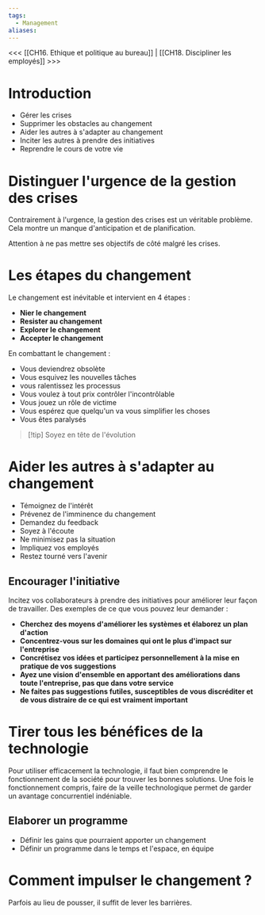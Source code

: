 ```yaml
---
tags:
  - Management
aliases:
---
```

<<< [[CH16. Ethique et politique au bureau]] | [[CH18. Discipliner les employés]] >>>

# Introduction
- Gérer les crises
- Supprimer les obstacles au changement
- Aider les autres à s'adapter au changement
- Inciter les autres à prendre des initiatives
- Reprendre le cours de votre vie

# Distinguer l'urgence de la gestion des crises
Contrairement à l'urgence, la gestion des crises est un véritable problème. Cela montre un manque d'anticipation et de planification.

Attention à ne pas mettre ses objectifs de côté malgré les crises.

# Les étapes du changement
Le changement est inévitable et intervient en 4 étapes :
- **Nier le changement**
- **Resister au changement**
- **Explorer le changement**
- **Accepter le changement**

En combattant le changement :
- Vous deviendrez obsolète
- Vous esquivez les nouvelles tâches
- vous ralentissez les processus
- Vous voulez à tout prix contrôler l'incontrôlable
- Vous jouez un rôle de victime
- Vous espérez que quelqu'un va vous simplifier les choses
- Vous êtes paralysés

>[!tip] Soyez en tête de l'évolution

# Aider les autres à s'adapter au changement
- Témoignez de l'intérêt
- Prévenez de l'imminence du changement
- Demandez du feedback
- Soyez à l'écoute
- Ne minimisez pas la situation
- Impliquez vos employés
- Restez tourné vers l'avenir

## Encourager l'initiative
Incitez vos collaborateurs à prendre des initiatives pour améliorer leur façon de travailler. Des exemples de ce que vous pouvez leur demander :
- **Cherchez des moyens d'améliorer les systèmes et élaborez un plan d'action**
- **Concentrez-vous sur les domaines qui ont le plus d'impact sur l'entreprise**
- **Concrétisez vos idées et participez personnellement à la mise en pratique de vos suggestions**
- **Ayez une vision d'ensemble en apportant des améliorations dans toute l'entreprise, pas que dans votre service**
- **Ne faites pas suggestions futiles, susceptibles de vous discréditer et de vous distraire de ce qui est vraiment important**
# Tirer tous les bénéfices de la technologie
Pour utiliser efficacement la technologie, il faut bien comprendre le fonctionnement de la société pour trouver les bonnes solutions. Une fois le fonctionnement compris, faire de la veille technologique permet de garder un avantage concurrentiel indéniable.

## Elaborer un programme
- Définir les gains que pourraient apporter un changement
- Définir un programme dans le temps et l'espace, en équipe

# Comment impulser le changement ?
Parfois au lieu de pousser, il suffit de lever les barrières.



